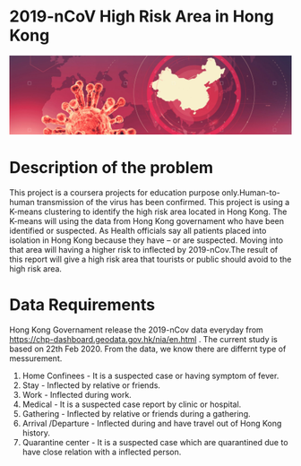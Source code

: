 # 2019-nCoV High Risk Area in Hong Kong 
![Image description](img/main.jpg)

# Description of the problem
This project is a coursera projects for education purpose only.Human-to-human transmission of the virus has been confirmed. This project is using a K-means clustering to identify the high risk area located in Hong Kong. The K-means will using the data from Hong Kong governament who have been identified or suspected. As Health officials say all patients placed into isolation in Hong Kong because they have – or are suspected. Moving into that area will having a higher risk to inflected by 2019-nCov.The result of this report will give a high risk area that tourists or public should avoid to the high risk area.


# Data Requirements
Hong Kong Governament release the 2019-nCov data everyday from https://chp-dashboard.geodata.gov.hk/nia/en.html . The current study is based on 22th Feb 2020. From the data, we know there are differnt type of messurement.

1. Home Confinees - It is a suspected case or having symptom of fever.
2. Stay - Inflected by relative or friends.
3. Work - Inflected during work.
4. Medical - It is a suspected case report by clinic or hospital.
5. Gathering - Inflected by relative or friends during a gathering.
6. Arrival /Departure - Inflected during and have travel out of Hong Kong history.
7. Quarantine center - It is a suspected case which are quarantined due to have close relation with a inflected person.
